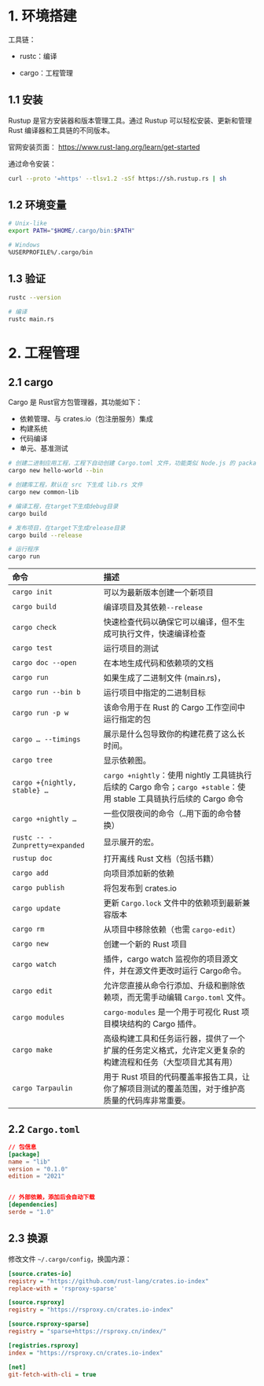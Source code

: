

# 1. 环境搭建

工具链：

- rustc：编译

- cargo：工程管理

  

## 1.1 安装

Rustup 是官方安装器和版本管理工具。通过 Rustup 可以轻松安装、更新和管理 Rust 编译器和工具链的不同版本。

官网安装页面： https://www.rust-lang.org/learn/get-started

通过命令安装：

```bash
curl --proto '=https' --tlsv1.2 -sSf https://sh.rustup.rs | sh
```



## 1.2 环境变量

```bash
# Unix-like
export PATH="$HOME/.cargo/bin:$PATH"

# Windows
%USERPROFILE%/.cargo/bin
```



## 1.3 验证

```bash
rustc --version

# 编译
rustc main.rs
```



# 2. 工程管理

## 2.1 cargo

Cargo 是 Rust官方包管理器，其功能如下：

- 依赖管理、与 crates.io（包注册服务）集成
- 构建系统
- 代码编译
- 单元、基准测试

```bash
# 创建二进制应用工程，工程下自动创建 Cargo.toml 文件，功能类似 Node.js 的 package.json
cargo new hello-world --bin

# 创建库工程，默认在 src 下生成 lib.rs 文件
cargo new common-lib

# 编译工程，在target下生成debug目录
cargo build

# 发布项目，在target下生成release目录
cargo build --release

# 运行程序
cargo run
```



| 命令                           | 描述                                                         |
| :----------------------------- | :----------------------------------------------------------- |
| `cargo init`                   | 可以为最新版本创建一个新项目                                 |
| `cargo build`                  | 编译项目及其依赖`--release`                                  |
| `cargo check`                  | 快速检查代码以确保它可以编译，但不生成可执行文件，快速编译检查 |
| `cargo test`                   | 运行项目的测试                                               |
| `cargo doc --open`             | 在本地生成代码和依赖项的文档                                 |
| `cargo run`                    | 如果生成了二进制文件 (main.rs)，                             |
| `cargo run --bin b`            | 运行项目中指定的二进制目标                                   |
| `cargo run -p w`               | 该命令用于在 Rust 的 Cargo 工作空间中运行指定的包            |
| `cargo … --timings`            | 展示是什么包导致你的构建花费了这么长时间。                   |
| `cargo tree`                   | 显示依赖图。                                                 |
| `cargo +{nightly, stable} …`   | `cargo +nightly`：使用 nightly 工具链执行后续的 Cargo 命令；`cargo +stable`：使用 stable 工具链执行后续的 Cargo 命令 |
| `cargo +nightly …`             | 一些仅限夜间的命令（`…`用下面的命令替换）                    |
| `rustc -- -Zunpretty=expanded` | 显示展开的宏。                                               |
| `rustup doc`                   | 打开离线 Rust 文档（包括书籍）                               |
| `cargo add`                    | 向项目添加新的依赖                                           |
| `cargo publish`                | 将包发布到 crates.io                                         |
| `cargo update`                 | 更新 `Cargo.lock` 文件中的依赖项到最新兼容版本               |
| `cargo rm`                     | 从项目中移除依赖（也需 `cargo-edit`）                        |
| `cargo new`                    | 创建一个新的 Rust 项目                                       |
| `cargo watch`                  | 插件，cargo watch 监视你的项目源文件，并在源文件更改时运行 Cargo命令。 |
| `cargo edit`                   | 允许您直接从命令行添加、升级和删除依赖项，而无需手动编辑 `Cargo.toml` 文件。 |
| `cargo modules`                | `cargo-modules` 是一个用于可视化 Rust 项目模块结构的 Cargo 插件。 |
| `cargo make`                   | 高级构建工具和任务运行器，提供了一个扩展的任务定义格式，允许定义更复杂的构建流程和任务（大型项目尤其有用） |
| `cargo Tarpaulin`              | 用于 Rust 项目的代码覆盖率报告工具，让你了解项目测试的覆盖范围，对于维护高质量的代码库非常重要。 |



## 2.2 `Cargo.toml` 

```toml
// 包信息
[package]
name = "lib"
version = "0.1.0"
edition = "2021"


// 外部依赖，添加后会自动下载
[dependencies]
serde = "1.0"
```



## 2.3 换源

修改文件 `~/.cargo/config`，换国内源：

```ini
[source.crates-io]
registry = "https://github.com/rust-lang/crates.io-index"
replace-with = 'rsproxy-sparse'

[source.rsproxy]
registry = "https://rsproxy.cn/crates.io-index"

[source.rsproxy-sparse]
registry = "sparse+https://rsproxy.cn/index/"

[registries.rsproxy]
index = "https://rsproxy.cn/crates.io-index"

[net]
git-fetch-with-cli = true
```







